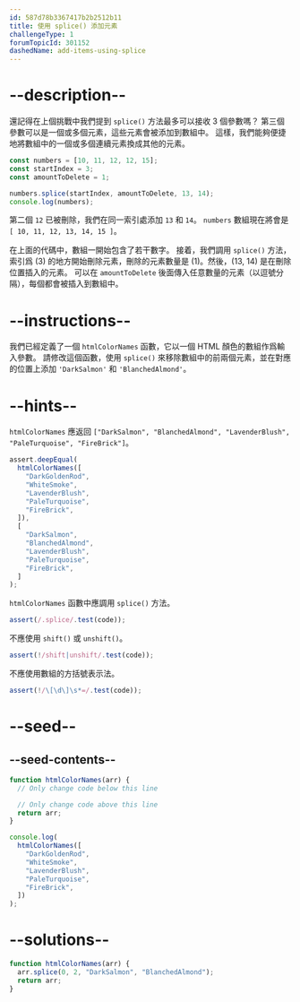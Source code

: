 ```yaml
---
id: 587d78b3367417b2b2512b11
title: 使用 splice() 添加元素
challengeType: 1
forumTopicId: 301152
dashedName: add-items-using-splice
---
```


# --description--

還記得在上個挑戰中我們提到 `splice()` 方法最多可以接收 3 個參數嗎？ 第三個參數可以是一個或多個元素，這些元素會被添加到數組中。 這樣，我們能夠便捷地將數組中的一個或多個連續元素換成其他的元素。

```js
const numbers = [10, 11, 12, 12, 15];
const startIndex = 3;
const amountToDelete = 1;

numbers.splice(startIndex, amountToDelete, 13, 14);
console.log(numbers);
```

第二個 `12` 已被刪除，我們在同一索引處添加 `13` 和 `14`。 `numbers` 數組現在將會是 `[ 10, 11, 12, 13, 14, 15 ]`。

在上面的代碼中，數組一開始包含了若干數字。 接着，我們調用 `splice()` 方法，索引爲 (3) 的地方開始刪除元素，刪除的元素數量是 (1)。然後，(13, 14) 是在刪除位置插入的元素。 可以在 `amountToDelete` 後面傳入任意數量的元素（以逗號分隔），每個都會被插入到數組中。

# --instructions--

我們已經定義了一個 `htmlColorNames` 函數，它以一個 HTML 顏色的數組作爲輸入參數。 請修改這個函數，使用 `splice()` 來移除數組中的前兩個元素，並在對應的位置上添加 `'DarkSalmon'` 和 `'BlanchedAlmond'`。

# --hints--

`htmlColorNames` 應返回 `["DarkSalmon", "BlanchedAlmond", "LavenderBlush", "PaleTurquoise", "FireBrick"]`。

```js
assert.deepEqual(
  htmlColorNames([
    "DarkGoldenRod",
    "WhiteSmoke",
    "LavenderBlush",
    "PaleTurquoise",
    "FireBrick",
  ]),
  [
    "DarkSalmon",
    "BlanchedAlmond",
    "LavenderBlush",
    "PaleTurquoise",
    "FireBrick",
  ]
);
```

`htmlColorNames` 函數中應調用 `splice()` 方法。

```js
assert(/.splice/.test(code));
```

不應使用 `shift()` 或 `unshift()`。

```js
assert(!/shift|unshift/.test(code));
```

不應使用數組的方括號表示法。

```js
assert(!/\[\d\]\s*=/.test(code));
```

# --seed--

## --seed-contents--

```js
function htmlColorNames(arr) {
  // Only change code below this line

  // Only change code above this line
  return arr;
}

console.log(
  htmlColorNames([
    "DarkGoldenRod",
    "WhiteSmoke",
    "LavenderBlush",
    "PaleTurquoise",
    "FireBrick",
  ])
);
```

# --solutions--

```js
function htmlColorNames(arr) {
  arr.splice(0, 2, "DarkSalmon", "BlanchedAlmond");
  return arr;
}
```
